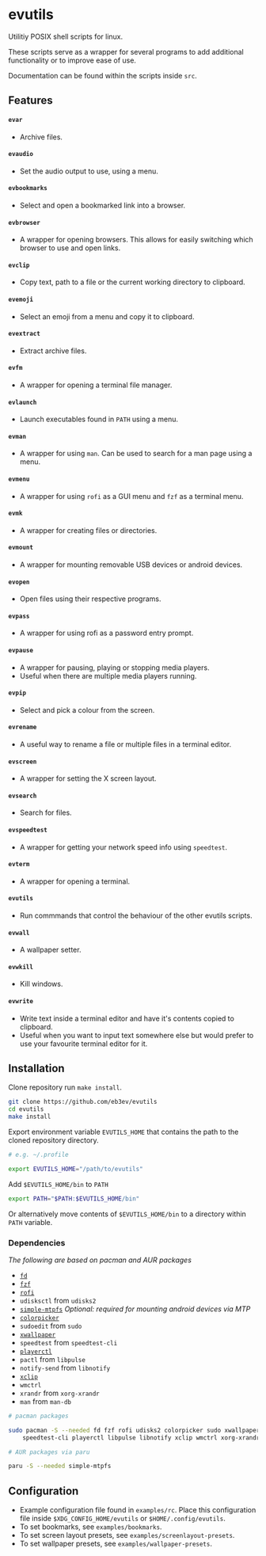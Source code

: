 # evutils

Utilitiy POSIX shell scripts for linux.

These scripts serve as a wrapper for several programs to add additional
functionality or to improve ease of use.

Documentation can be found within the scripts inside `src`.

## Features

#### `evar`
- Archive files.

#### `evaudio`
- Set the audio output to use, using a menu.

#### `evbookmarks`
- Select and open a bookmarked link into a browser.

#### `evbrowser`
- A wrapper for opening browsers. This allows for easily switching which browser
to use and open links.

#### `evclip`
- Copy text, path to a file or the current working directory to clipboard.

#### `evemoji`
- Select an emoji from a menu and copy it to clipboard.

#### `evextract`
- Extract archive files.

#### `evfm`
- A wrapper for opening a terminal file manager.

#### `evlaunch`
- Launch executables found in `PATH` using a menu.

#### `evman`
- A wrapper for using `man`. Can be used to search for a man page using a menu.

#### `evmenu`
- A wrapper for using `rofi` as a GUI menu and `fzf` as a terminal menu.

#### `evmk`
- A wrapper for creating files or directories.

#### `evmount`
- A wrapper for mounting removable USB devices or android devices.

#### `evopen`
- Open files using their respective programs.

#### `evpass`
- A wrapper for using rofi as a password entry prompt.

#### `evpause`
- A wrapper for pausing, playing or stopping media players.
- Useful when there are multiple media players running.

#### `evpip`
- Select and pick a colour from the screen.

#### `evrename`
- A useful way to rename a file or multiple files in a terminal editor.

#### `evscreen`
- A wrapper for setting the X screen layout.

#### `evsearch`
- Search for files.

#### `evspeedtest`
- A wrapper for getting your network speed info using `speedtest`.

#### `evterm`
- A wrapper for opening a terminal.

#### `evutils`
- Run commmands that control the behaviour of the other evutils scripts.

#### `evwall`
- A wallpaper setter.

#### `evwkill`
- Kill windows.

#### `evwrite`
- Write text inside a terminal editor and have it's contents copied to clipboard.
- Useful when you want to input text somewhere else but would prefer to use your
favourite terminal editor for it.

## Installation

Clone repository run `make install`.

```sh
git clone https://github.com/eb3ev/evutils
cd evutils
make install
```

Export environment variable `EVUTILS_HOME` that contains the path to the cloned
repository directory.

```sh
# e.g. ~/.profile

export EVUTILS_HOME="/path/to/evutils"
```

Add `$EVUTILS_HOME/bin` to `PATH`

```sh
export PATH="$PATH:$EVUTILS_HOME/bin"
```

Or alternatively move contents of `$EVUTILS_HOME/bin` to a directory within `PATH`
variable.

### Dependencies

*The following are based on pacman and AUR packages*

- [`fd`](https://github.com/sharkdp/fd)
- [`fzf`](https://github.com/junegunn/fzf)
- [`rofi`](https://github.com/davatorium/rofi)
- `udisksctl` from `udisks2`
- [`simple-mtpfs`](https://github.com/phatina/simple-mtpfs) *Optional: required
for mounting android devices via MTP*
- [`colorpicker`](https://github.com/Jack12816/colorpicker)
- `sudoedit` from `sudo`
- [`xwallpaper`](https://github.com/stoeckmann/xwallpaper)
- `speedtest` from `speedtest-cli`
- [`playerctl`](https://github.com/altdesktop/playerctl)
- `pactl` from `libpulse`
- `notify-send` from `libnotify`
- [`xclip`](https://github.com/astrand/xclip)
- `wmctrl`
- `xrandr` from `xorg-xrandr`
- `man` from `man-db`

```sh
# pacman packages

sudo pacman -S --needed fd fzf rofi udisks2 colorpicker sudo xwallpaper \
    speedtest-cli playerctl libpulse libnotify xclip wmctrl xorg-xrandr man-db
```

```sh
# AUR packages via paru

paru -S --needed simple-mtpfs
```

## Configuration

- Example configuration file found in `examples/rc`. Place this configuration file
inside `$XDG_CONFIG_HOME/evutils` or `$HOME/.config/evutils`.
- To set bookmarks, see `examples/bookmarks`.
- To set screen layout presets, see `examples/screenlayout-presets`.
- To set wallpaper presets, see `examples/wallpaper-presets`.

